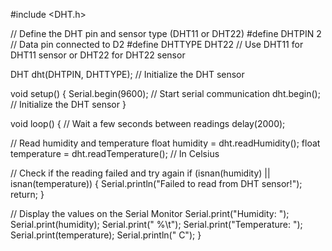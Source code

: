 #include <DHT.h>

// Define the DHT pin and sensor type (DHT11 or DHT22)
#define DHTPIN 2        // Data pin connected to D2
#define DHTTYPE DHT22   // Use DHT11 for DHT11 sensor or DHT22 for DHT22 sensor

DHT dht(DHTPIN, DHTTYPE);  // Initialize the DHT sensor

void setup() {
  Serial.begin(9600);  // Start serial communication
  dht.begin();         // Initialize the DHT sensor
}

void loop() {
  // Wait a few seconds between readings
  delay(2000);

  // Read humidity and temperature
  float humidity = dht.readHumidity();
  float temperature = dht.readTemperature(); // In Celsius
  
  // Check if the reading failed and try again
  if (isnan(humidity) || isnan(temperature)) {
    Serial.println("Failed to read from DHT sensor!");
    return;
  }
  
  // Display the values on the Serial Monitor
  Serial.print("Humidity: ");
  Serial.print(humidity);
  Serial.print(" %\t");
  Serial.print("Temperature: ");
  Serial.print(temperature);
  Serial.println(" C");
}

<!-- VCC → 5V
GND → GND
Data Pin → D2 -->